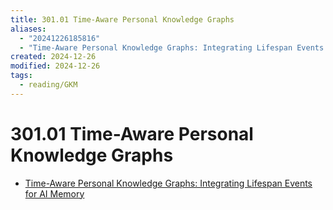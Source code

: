 ```yaml
---
title: 301.01 Time-Aware Personal Knowledge Graphs
aliases:
  - "20241226185816"
  - "Time-Aware Personal Knowledge Graphs: Integrating Lifespan Events for AI Memory"
created: 2024-12-26
modified: 2024-12-26
tags:
  - reading/GKM
---
```

# 301.01 Time-Aware Personal Knowledge Graphs
- [Time-Aware Personal Knowledge Graphs: Integrating Lifespan Events for AI Memory](https://volodymyrpavlyshyn.medium.com/time-aware-personal-knowledge-graphs-integrating-lifespan-events-for-ai-memory-9a3d55603e32)